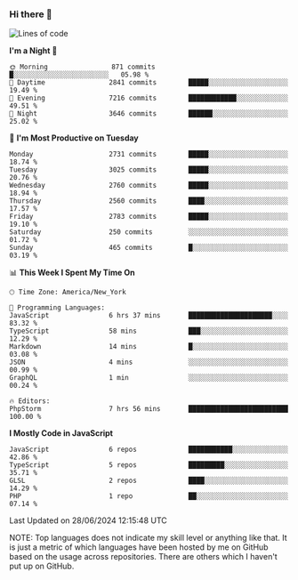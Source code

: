 ### Hi there 👋

<!--
**LynxJinxxy/LynxJinxxy** is a ✨ _special_ ✨ repository because its `README.md` (this file) appears on your GitHub profile.

Here are some ideas to get you started:

- 🔭 I’m currently working on ...
- 🌱 I’m currently learning ...
- 👯 I’m looking to collaborate on ...
- 🤔 I’m looking for help with ...
- 💬 Ask me about ...
- 📫 How to reach me: ...
- 😄 Pronouns: ...
- ⚡ Fun fact: ...
-->

<!--START_SECTION:waka-->
![Lines of code](https://img.shields.io/badge/From%20Hello%20World%20I%27ve%20Written-31.8%20million%20lines%20of%20code-blue)

**I'm a Night 🦉** 

```text
🌞 Morning                871 commits         █░░░░░░░░░░░░░░░░░░░░░░░░   05.98 % 
🌆 Daytime                2841 commits        █████░░░░░░░░░░░░░░░░░░░░   19.49 % 
🌃 Evening                7216 commits        ████████████░░░░░░░░░░░░░   49.51 % 
🌙 Night                  3646 commits        ██████░░░░░░░░░░░░░░░░░░░   25.02 % 
```
📅 **I'm Most Productive on Tuesday** 

```text
Monday                   2731 commits        █████░░░░░░░░░░░░░░░░░░░░   18.74 % 
Tuesday                  3025 commits        █████░░░░░░░░░░░░░░░░░░░░   20.76 % 
Wednesday                2760 commits        █████░░░░░░░░░░░░░░░░░░░░   18.94 % 
Thursday                 2560 commits        ████░░░░░░░░░░░░░░░░░░░░░   17.57 % 
Friday                   2783 commits        █████░░░░░░░░░░░░░░░░░░░░   19.10 % 
Saturday                 250 commits         ░░░░░░░░░░░░░░░░░░░░░░░░░   01.72 % 
Sunday                   465 commits         █░░░░░░░░░░░░░░░░░░░░░░░░   03.19 % 
```


📊 **This Week I Spent My Time On** 

```text
🕑︎ Time Zone: America/New_York

💬 Programming Languages: 
JavaScript               6 hrs 37 mins       █████████████████████░░░░   83.32 % 
TypeScript               58 mins             ███░░░░░░░░░░░░░░░░░░░░░░   12.29 % 
Markdown                 14 mins             █░░░░░░░░░░░░░░░░░░░░░░░░   03.08 % 
JSON                     4 mins              ░░░░░░░░░░░░░░░░░░░░░░░░░   00.99 % 
GraphQL                  1 min               ░░░░░░░░░░░░░░░░░░░░░░░░░   00.24 % 

🔥 Editors: 
PhpStorm                 7 hrs 56 mins       █████████████████████████   100.00 % 
```

**I Mostly Code in JavaScript** 

```text
JavaScript               6 repos             ███████████░░░░░░░░░░░░░░   42.86 % 
TypeScript               5 repos             █████████░░░░░░░░░░░░░░░░   35.71 % 
GLSL                     2 repos             ████░░░░░░░░░░░░░░░░░░░░░   14.29 % 
PHP                      1 repo              ██░░░░░░░░░░░░░░░░░░░░░░░   07.14 % 
```




 Last Updated on 28/06/2024 12:15:48 UTC
<!--END_SECTION:waka-->
NOTE: Top languages does not indicate my skill level or anything like that. It is just a metric of which languages have been hosted by me on GitHub based on the usage across repositories. There are others which I haven't put up on GitHub.
